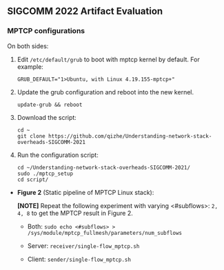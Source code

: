 ## SIGCOMM 2022 Artifact Evaluation

### MPTCP configurations

On both sides:

1. Edit `/etc/default/grub` to boot with mptcp kernel by default. For example:  

   ```
   GRUB_DEFAULT="1>Ubuntu, with Linux 4.19.155-mptcp+"
   ```

2. Update the grub configuration and reboot into the new kernel.  

   ```
   update-grub && reboot
   ```
   
3. Download the script:

   ```
   cd ~
   git clone https://github.com/qizhe/Understanding-network-stack-overheads-SIGCOMM-2021
   ```

4. Run the configuration script:

   ```
   cd ~/Understanding-network-stack-overheads-SIGCOMM-2021/
   sudo ./mptcp_setup
   cd script/
   ```
   
- **Figure 2** (Static pipeline of MPTCP Linux stack):

   **[NOTE]** Repeat the following experiment with varying <#subflows>: `2, 4, 8` to get the MPTCP result in Figure 2.

   - Both: `sudo echo <#subflows> > /sys/module/mptcp_fullmesh/parameters/num_subflows`

   - Server: `receiver/single-flow_mptcp.sh`
   - Client: `sender/single-flow_mptcp.sh`
